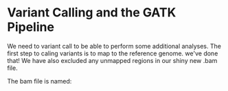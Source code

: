 # Variant Calling and the GATK Pipeline
We need to variant call to be able to perform some additional analyses. The first step to caling variants is to map to the reference genome. we've done that! We have also excluded any unmapped regions in our shiny new .bam file. 

The bam file is named:





